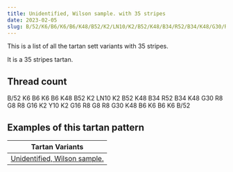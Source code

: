 ```yaml
---
title: Unidentified, Wilson sample. with 35 stripes
date: 2023-02-05
slug: B/52/K6/B6/K6/B6/K48/B52/K2/LN10/K2/B52/K48/B34/R52/B34/K48/G30/R8/G8/R8/G16/K2/Y10/K2/G16/R8/G8/R8/G30/K48/B6/K6/B6/K6/B/52
---
```

This is a list of all the tartan sett variants with 35 stripes.

It is a 35 stripes tartan.


## Thread count
B/52 K6 B6 K6 B6 K48 B52 K2 LN10 K2 B52 K48 B34 R52 B34 K48 G30 R8 G8 R8 G16 K2 Y10 K2 G16 R8 G8 R8 G30 K48 B6 K6 B6 K6 B/52

## Examples of this tartan pattern

| Tartan Variants |
|---------------|
| [Unidentified, Wilson sample.](/variants/b/52/k6/b6/k6/b6/k48/b52/k2/ln10/k2/b52/k48/b34/r52/b34/k48/g30/r8/g8/r8/g16/k2/y10/k2/g16/r8/g8/r8/g30/k48/b6/k6/b6/k6/b/52-b304080-g008000-k000000-lne0e0e0-rc00000-yf0c000)||

